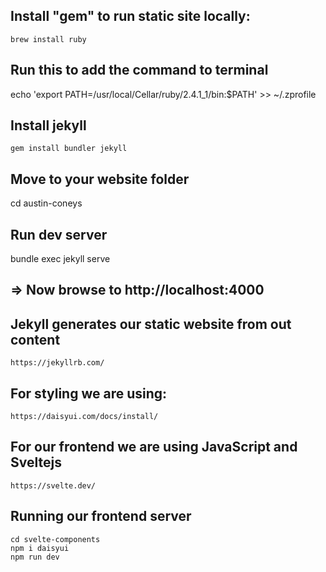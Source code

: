 
## Install "gem" to run static site locally:

    brew install ruby

## Run this to add the command to terminal

  echo 'export PATH=/usr/local/Cellar/ruby/2.4.1_1/bin:$PATH' >> ~/.zprofile

## Install jekyll

    gem install bundler jekyll

## Move to your website folder

  cd austin-coneys

## Run dev server

  bundle exec jekyll serve

## => Now browse to http://localhost:4000

## Jekyll generates our static website from out content

    https://jekyllrb.com/

## For styling we are using:

    https://daisyui.com/docs/install/

## For our frontend we are using JavaScript and Sveltejs

    https://svelte.dev/

## Running our frontend server

    cd svelte-components
    npm i daisyui
    npm run dev

